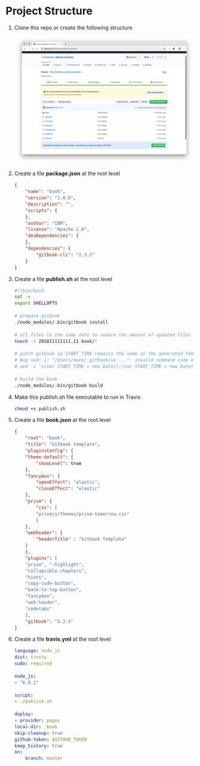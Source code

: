 
# Project Structure

1. Clone this repo or create the following structure

    ![](./images/github-structure.png)

1. Create a file **package.json** at the root level

    ```json
    {
        "name": "book",
        "version": "1.0.0",
        "description": "",
        "scripts": {
        },
        "author": "IBM",
        "license": "Apache-2.0",
        "devDependencies": {
        },
        "dependencies": {
            "gitbook-cli": "2.3.2"
        }
    }
    ```

1. Create a file **publish.sh** at the root level

    ```sh
    #!/bin/bash
    set -e
    export SHELLOPTS

    # prepare gitbook
    ./node_modules/.bin/gitbook install

    # all files to the same date to reduce the amount of updated files after each new generation
    touch -t 201811111111.11 book/*

    # patch gitbook so START_TIME remains the same in the generated html
    # Bug sed: 1: "/Users/mace/.gitbook/ve ...": invalid command code m
    # sed -i 's/var START_TIME = new Date();/var START_TIME = new Date(2018, 10, 11, 11, 11, 11);/g' ~/.gitbook/versions/3.2.3/lib/gitbook.js

    # build the book
    ./node_modules/.bin/gitbook build
    ```

1. Make this publish.sh file executable to run in Travis

    ```sh
    chmod +x publish.sh
    ```

1. Create a file **book.json** at the root level

    ```json
    {
        "root": "book",
        "title": "Gitbook template",
        "pluginsConfig": {
        "theme-default": {
            "showLevel": true
        },
        "fancybox": {
            "openEffect": "elastic",
            "closeEffect": "elastic"
        },
        "prism": {
            "css": [
            "prismjs/themes/prism-tomorrow.css"
            ]
        },
        "webheader": {
            "headerTitle" : "Gitbook Template"
        }
        },
        "plugins": [
        "prism", "-highlight",
        "collapsible-chapters",
        "hints",
        "copy-code-button",
        "back-to-top-button",
        "fancybox",
        "web-header",
        "codetabs"
        ],
        "gitbook": "3.2.3"
    }
    ```

1. Create a file **travis.yml** at the root level

    ```yaml
    language: node_js
    dist: trusty
    sudo: required

    node_js:
    - "6.9.1"

    script:
    - ./publish.sh

    deploy:
    - provider: pages
    local-dir: _book
    skip-cleanup: true
    github-token: $GITHUB_TOKEN
    keep_history: true
    on:
        branch: master
    ```

